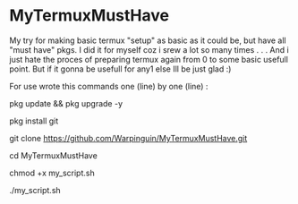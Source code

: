 
# MyTermuxMustHave
My try for making basic termux "setup" as basic as it could be, but have all "must have" pkgs.
I did it for myself coz i srew a lot so many times . . .
And i just hate the proces of preparing termux again from 0 to some basic usefull point.
But if it gonna be usefull for any1 else Ill be just glad :)

For use wrote this commands one (line) by one (line) :

 pkg update && pkg upgrade -y 

 pkg install git

 git clone https://github.com/Warpinguin/MyTermuxMustHave.git

 cd MyTermuxMustHave

 chmod +x my_script.sh

 ./my_script.sh
